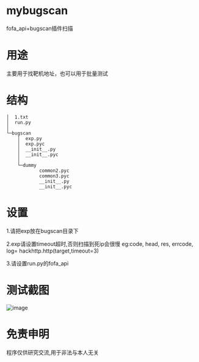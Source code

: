 # mybugscan
fofa_api+bugscan插件扫描
# 用途
主要用于找靶机地址，也可以用于批量测试
# 结构
```
│  1.txt
│  run.py
│  
└─bugscan
    │  exp.py
    │  exp.pyc
    │  __init__.py
    │  __init__.pyc
    │  
    └─dummy
            common2.pyc
            common3.pyc
            __init__.py
            __init__.pyc
```
# 设置

1.请把exp放在bugscan目录下

2.exp请设置timeout超时,否则扫描到死ip会很慢 eg:code, head, res, errcode, log= hackhttp.http(target,timeout=3)

3.请设置run.py的fofa_api

# 测试截图
 ![image](https://github.com/aleenzz/mybugscan/raw/master/1.png)
 
# 免责申明
程序仅供研究交流,用于非法与本人无关
